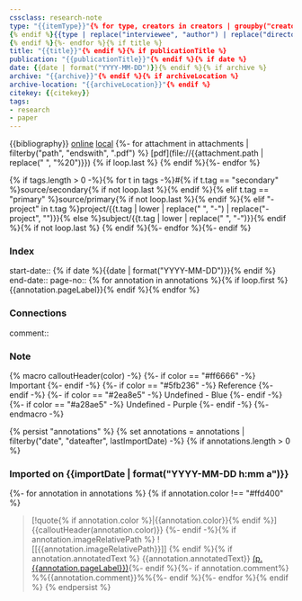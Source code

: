 ```yaml
---
cssclass: research-note
type: "{{itemType}}"{% for type, creators in creators | groupby("creatorType") -%}{% if loop.first %}
{% endif %}{{type | replace("interviewee", "author") | replace("director", "author") | replace("presenter", "author") | replace("podcaster", "author") | replace("programmer", "author") | replace("cartographer", "author") | replace("inventor", "author") | replace("sponsor", "author")  | replace("performer", "author") | replace("artist", "author")}}: "{%- for creator in creators -%}{%- if creator.name %}{{creator.name}}{%- else %}{{creator.lastName}}, {{creator.firstName}}{%- endif %}{% if not loop.last %}; {% endif %}{% endfor %}"{% if not loop.last %}
{% endif %}{%- endfor %}{% if title %}
title: "{{title}}"{% endif %}{% if publicationTitle %}
publication: "{{publicationTitle}}"{% endif %}{% if date %}
date: {{date | format("YYYY-MM-DD")}}{% endif %}{% if archive %}
archive: "{{archive}}"{% endif %}{% if archiveLocation %}
archive-location: "{{archiveLocation}}"{% endif %}
citekey: {{citekey}}
tags:
- research
- paper
---
```

{{bibliography}}
[online]({{uri}}) [local]({{desktopURI}}) {%- for attachment in attachments | filterby("path", "endswith", ".pdf") %} [pdf](file://{{attachment.path | replace(" ", "%20")}})
{% if loop.last %} 
{% endif %}{%- endfor %}
 
{% if tags.length > 0 -%}{% for t in tags -%}#{% if t.tag == "secondary" %}source/secondary{% if not loop.last %}{% endif %}{% elif t.tag == "primary" %}source/primary{% if not loop.last %}{% endif %}{% elif "-project" in t.tag %}project/{{t.tag | lower | replace(" ", "-") | replace("-project", "")}}{% else %}subject/{{t.tag | lower | replace(" ", "-")}}{% endif %}{% if not loop.last %}
{% endif %}{%- endfor %}{%- endif %}

### Index

start-date:: {% if date %}{{date | format("YYYY-MM-DD")}}{% endif %}
end-date::
page-no:: {% for annotation in annotations %}{% if loop.first %}{{annotation.pageLabel}}{% endif %}{% endfor %}

### Connections

comment:: 

### Note

{% macro calloutHeader(color) -%}
{%- if color == "#ff6666" -%}
Important
{%- endif -%}
{%- if color == "#5fb236" -%}
Reference
{%- endif -%}
{%- if color == "#2ea8e5" -%}
Undefined - Blue
{%- endif -%}
{%- if color == "#a28ae5" -%}
Undefined - Purple
{%- endif -%}
{%- endmacro -%}

{% persist "annotations" %}
{% set annotations = annotations | filterby("date", "dateafter", lastImportDate) -%}
{% if annotations.length > 0 %}
### Imported on {{importDate | format("YYYY-MM-DD h:mm a")}}

{%- for annotation in annotations %}
{% if annotation.color !== "#ffd400" %}
>[!quote{% if annotation.color %}|{{annotation.color}}{% endif %}] {{calloutHeader(annotation.color)}}
>{%- endif -%}{% if annotation.imageRelativePath %}
![[{{annotation.imageRelativePath}}]] {% endif %}{% if annotation.annotatedText %}
{{annotation.annotatedText}} [(p. {{annotation.pageLabel}})](zotero://open-pdf/library/items/{{annotation.attachment.itemKey}}?page={{annotation.pageLabel}}&annotation={{annotation.id}}){%- endif %}{%- if annotation.comment%}
%%{{annotation.comment}}%%{%- endif %}{%- endfor %}{% endif %} {% endpersist %}
